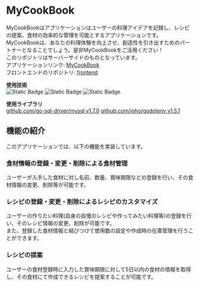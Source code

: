 # MyCookBook

MyCookBookはアプリケーションはユーザーの料理アイデアを記録し、レシピの提案、食材の効率的な管理を可能とするアプリケーションです。  
MyCookBookは、あなたの料理体験を向上させ、創造性を引き出すためのパートナーとなることでしょう。是非MyCookBookをご活用ください！  
このリポジトリはサーバーサイドのものとなっています。  
アプリケーションリンク: [MyCookBook](http://mycooookbook.com:3000)  
フロントエンドのリポジトリ: [frontend](https://github.com/Gatch-you/menu_proposer_frontend)

**使用技術**  
![Static Badge](https://img.shields.io/badge/golang-1.20.1-blue) ![Static Badge](https://img.shields.io/badge/MySQL-14.14-green)
 ![Static Badge](https://img.shields.io/badge/AWS-EC2,RDS-yellow)

**使用ライブラリ**  
[github.com/go-sql-driver/mysql v1.7.0](https://go-sql-driver/mysql)
[github.com/joho/godotenv v1.5.1](https://github.com/joho/godotenv)

## 機能の紹介
このアプリケーションでは、以下の機能を実装しています。

### 食材情報の登録・変更・削除による食材管理
ユーザーが入手した食材に対し名前、数量、賞味期限などの登録を行い、その食材情報の変更、削除等が可能です。

### レシピの登録・変更・削除によるレシピのカスタマイズ
ユーザーの作りたい料理(自身の自慢のレシピや作ってみたい料理等)の登録を行い、そのレシピ情報の変更、削除が可能です。  
また、登録した食材情報と結びつけて使用数の設定や作成時の在庫管理を行うことができます。

### レシピの提案
ユーザーの食材登録時に入力した賞味期限に対して5日以内の食材の情報を取得し、その食材にて作成できるレシピを提案することが可能です。  
  



